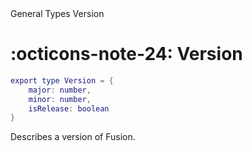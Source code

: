 <nav class="fusiondoc-api-breadcrumbs">
	<span>General</span>
	<span>Types</span>
	<span>Version</span>
</nav>

<h1 class="fusiondoc-api-header" markdown>
	<span class="fusiondoc-api-icon" markdown>:octicons-note-24:</span>
	<span class="fusiondoc-api-name">Version</span>
</h1>

```Lua
export type Version = {
	major: number,
	minor: number,
	isRelease: boolean
}
```

Describes a version of Fusion.